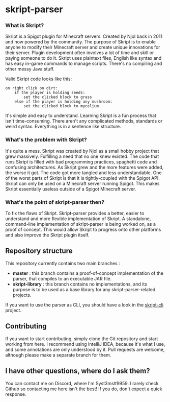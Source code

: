 # skript-parser

### What is Skript?

Skript is a Spigot plugin for Minecraft servers. Created by Njol back in 2011 and now powered by the community. The purpose of Skript is to enable anyone to modify their Minecraft server and create unique innovations for their server. Plugin development often involves a lot of time and skill or paying someone to do it. Skript uses plaintext files, English like syntax and has easy in-game commands to manage scripts. There's no compiling and other messy Java stuff. 

Valid Skript code looks like this:
```vba
on right click on dirt:
    if the player is holding seeds:
        set the clicked block to grass
    else if the player is holding any mushroom:
        set the clicked block to mycelium
```
It's simple and easy to understand. Learning Skript is a fun process that isn't time-consuming. There aren't any complicated methods, standards or weird syntax. Everything is in a sentence like structure.

### What's the problem with Skript?

It's quite a mess. Skript was created by Njol as a small hobby project that grew massively. Fulfilling a need that no one knew existed. The code that runs Skript is filled with bad programming practices, spaghetti code and confusing architectures. As Skript grew and the more features were added, the worse it got. The code got more tangled and less understandable. One of the worst parts of Skript is that it is tightly-coupled with the Spigot API. Skript can only be used on a Minecraft server running Spigot. This makes Skript essentially useless outside of a Spigot Minecraft server.

### What's the point of skript-parser then?

To fix the flaws of Skript. Skript-parser provides a better, easier to understand and more flexible implementation of Skript. A standalone, command-line implementation of skript-parser is being worked on, as a proof of concept. This would allow Skript to progress onto other platforms and also improve the Skript plugin itself.

## Repository structure

This repository currently contains two main branches :

 * **master** : this branch contains a proof-of-concept implementation of the parser, that compiles to an executable JAR file.
 * **skript-library** : this branch contains no implementations, and its purpose is to be used as a base library for any skript-parser-related projects.

If you want to use the parser as CLI, you should have a look in the [skript-cli](https://github.com/SkriptLang/skript-cli) project.

## Contributing 

If you want to start contributing, simply clone the Git repository and start working from here. I recommend using IntelliJ IDEA, because it's what I use, and some annotations are only understood by it.
Pull requests are welcome, although please make a separate branch for them.

## I have other questions, where do I ask them?

You can contact me on Discord, where I'm Syst3ms#9959. 
I rarely check Github so contacting me here isn't the best! If you do, don't expect a quick response.
